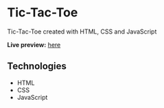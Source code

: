# Tic-Tac-Toe
Tic-Tac-Toe created with HTML, CSS and JavaScript

**Live preview:** [here](https://practical-wozniak-364ef3.netlify.app)

## Technologies
* HTML
* CSS
* JavaScript
